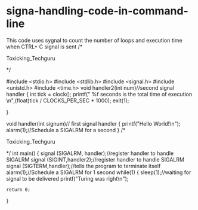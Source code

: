 
   # signa-handling-code-in-command-line
This code uses sygnal to count  the number of loops  and execution time when CTRL+ C signal is sent
/*

Toxicking_Techguru

*/

#include <stdio.h> 
#include <stdlib.h> 
#include <signal.h> 
#include <unistd.h>
#include <time.h>
void handler2(int num)//second signal handler 
{
int tick = clock();
printf(" %f seconds is the total time of  execution \n",(float)tick / CLOCKS_PER_SEC * 1000);
exit(1);

}

void handler(int signum)// first signal handler
{
    printf("Hello World!\n");
    alarm(1);//Schedule a SIGALRM for a second
}
 /*

Toxicking_Techguru

*/
int main()
{
signal (SIGALRM, handler);//register handler to handle SIGALRM
signal (SIGINT,handler2);//register handler to handle SIGALRM
signal (SIGTERM,handler);//tells the program to terminate itself 
    alarm(1);//Schedule a SIGALRM for 1 second
    while(1) {
        sleep(1);//waiting for signal to be delivered
        printf("Turing was right\n");
       
    
    
    return 0;
}
